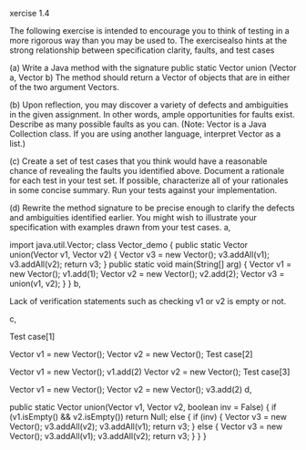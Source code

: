 xercise 1.4

The following exercise is intended to encourage you to think of testing in a more rigorous way than you may be used to. The exercisealso hints at the strong relationship between specification clarity, faults, and test cases

(a) Write a Java method with the signature public static Vector union (Vector a, Vector b) The method should return a Vector of objects that are in either of the two argument Vectors.

(b) Upon reflection, you may discover a variety of defects and ambiguities in the given assignment. In other words, ample opportunities for faults exist. Describe as many possible faults as you can. (Note: Vector is a Java Collection class. If you are using another language, interpret Vector as a list.)

(c) Create a set of test cases that you think would have a reasonable chance of revealing the faults you identified above. Document a rationale for each test in your test set. If possible, characterize all of your rationales in some concise summary. Run your tests against your implementation.

(d) Rewrite the method signature to be precise enough to clarify the defects and ambiguities identified earlier. You might wish to illustrate your specification with examples drawn from your test cases.
a,

import java.util.Vector;
class Vector_demo {
  public static Vector union(Vector v1, Vector v2)
  {
    Vector v3 = new Vector();
    v3.addAll(v1);
    v3.addAll(v2);
    return v3;
  }
  public static void main(String[] arg)
  {
    Vector v1 = new Vector();
    v1.add(1);
    Vector v2 = new Vector();
    v2.add(2);
    Vector v3 = union(v1, v2);
  }
}
b,

Lack of verification statements such as checking v1 or v2 is empty or not.

c,

Test case[1]

Vector v1 = new Vector();
Vector v2 = new Vector();
Test case[2]

Vector v1 = new Vector();
v1.add(2)
Vector v2 = new Vector();
Test case[3]

Vector v1 = new Vector();
Vector v2 = new Vector();
v3.add(2)
d,

public static Vector union(Vector v1, Vector v2, boolean inv = False)
{
  if (v1.isEmpty() && v2.isEmpty()) return Null;
  else
  {
    if (inv)
    {
      Vector v3 = new Vector();
      v3.addAll(v2);
      v3.addAll(v1);
      return v3;
    }
    else
    {
      Vector v3 = new Vector();
      v3.addAll(v1);
      v3.addAll(v2);
      return v3;
    }
  }
}
